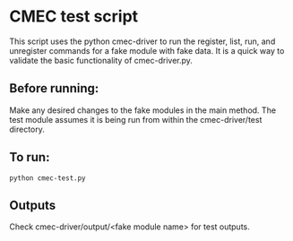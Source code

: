 # CMEC test script

This script uses the python cmec-driver to run the register, list, run, and unregister commands for a fake module with fake data. It is a quick way to validate the basic functionality of cmec-driver.py.

## Before running:
Make any desired changes to the fake modules in the main method. The test module assumes it is being run from within the cmec-driver/test directory.

## To run:
`python cmec-test.py`

## Outputs
Check cmec-driver/output/\<fake module name\> for test outputs.

